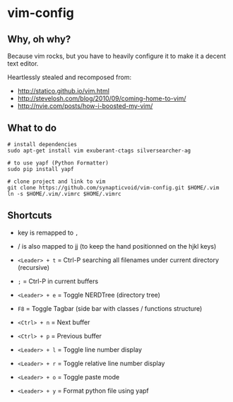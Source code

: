 vim-config
==========

## Why, oh why?
Because vim rocks, but you have to heavily configure it to make it a decent text editor.

Heartlessly stealed and recomposed from:
* http://statico.github.io/vim.html
* http://stevelosh.com/blog/2010/09/coming-home-to-vim/
* http://nvie.com/posts/how-i-boosted-my-vim/

## What to do
```shell
# install dependencies
sudo apt-get install vim exuberant-ctags silversearcher-ag

# to use yapf (Python Formatter)
sudo pip install yapf

# clone project and link to vim
git clone https://github.com/synapticvoid/vim-config.git $HOME/.vim
ln -s $HOME/.vim/.vimrc $HOME/.vimrc
```

## Shortcuts
* <Leader> key is remapped to `,`
* <Esc> / <Ctrl> is also mapped to jj (to keep the hand positionned on the hjkl keys)

* `<Leader> + t` = Ctrl-P searching all filenames under current directory (recursive)
* `;` = Ctrl-P in current buffers
* `<Leader> + e` = Toggle NERDTree (directory tree)
* `F8` = Toggle Tagbar (side bar with classes / functions structure)

* `<Ctrl> + n` = Next buffer
* `<Ctrl> + p` = Previous buffer

* `<Leader> + l` = Toggle line number display
* `<Leader> + r` = Toggle relative line number display
* `<Leader> + o` = Toggle paste mode
* `<Leader> + y` = Format python file using yapf

